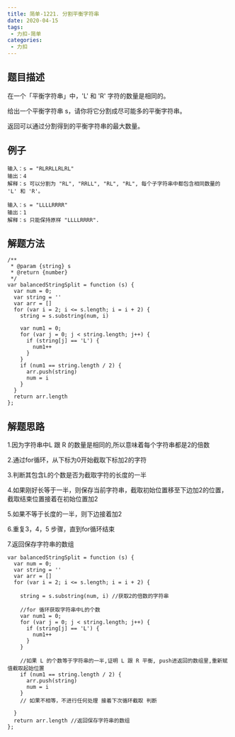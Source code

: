 ```yaml
---
title: 简单-1221. 分割平衡字符串
date: 2020-04-15
tags:
 - 力扣-简单
categories: 
 - 力扣
---
```

## 题目描述
在一个「平衡字符串」中，'L' 和 'R' 字符的数量是相同的。

给出一个平衡字符串 s，请你将它分割成尽可能多的平衡字符串。

返回可以通过分割得到的平衡字符串的最大数量。

## 例子
```
输入：s = "RLRRLLRLRL"
输出：4
解释：s 可以分割为 "RL", "RRLL", "RL", "RL", 每个子字符串中都包含相同数量的 'L' 和 'R'。

```
```
输入：s = "LLLLRRRR"
输出：1
解释：s 只能保持原样 "LLLLRRRR".
```

## 解题方法

```
/**
 * @param {string} s
 * @return {number}
 */
var balancedStringSplit = function (s) {
  var num = 0;
  var string = ''
  var arr = []
  for (var i = 2; i <= s.length; i = i + 2) {
    string = s.substring(num, i)

    var num1 = 0;
    for (var j = 0; j < string.length; j++) {
      if (string[j] == 'L') {
        num1++
      }
    }
    if (num1 == string.length / 2) {
      arr.push(string)
      num = i
    }
  }
  return arr.length
};
```
## 解题思路

1.因为字符串中L 跟 R 的数量是相同的,所以意味着每个字符串都是2的倍数

2.通过for循环，从下标为0开始截取下标加2的字符

3.判断其包含L的个数是否为截取字符的长度的一半

4.如果刚好长等于一半，则保存当前字符串，截取初始位置移至下边加2的位置，截取结束位置接着在初始位置加2

5.如果不等于长度的一半，则下边接着加2

6.重复3，4，5 步骤，直到for循环结束

7.返回保存字符串的数组

```
var balancedStringSplit = function (s) {
  var num = 0;
  var string = ''
  var arr = []
  for (var i = 2; i <= s.length; i = i + 2) {

    string = s.substring(num, i) //获取2的倍数的字符串

    //for 循环获取字符串中L的个数
    var num1 = 0;
    for (var j = 0; j < string.length; j++) {
      if (string[j] == 'L') {
        num1++
      }
    }

    //如果 L 的个数等于字符串的一半,证明 L 跟 R 平衡, push进返回的数组里,重新赋值截取起始位置
    if (num1 == string.length / 2) {
      arr.push(string)
      num = i
    }
    // 如果不相等，不进行任何处理 接着下次循环截取 判断

  }
  return arr.length //返回保存字符串的数组
};
```


